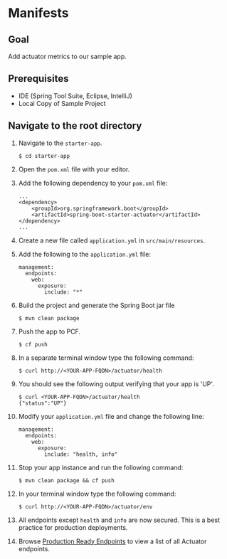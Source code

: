 # Manifests

## Goal
Add actuator metrics to our sample app.

## Prerequisites

+ IDE (Spring Tool Suite, Eclipse, IntelliJ)
+ Local Copy of Sample Project

## Navigate to the root directory

1. Navigate to the `starter-app`.

    `$ cd starter-app`

1. Open the `pom.xml` file with your editor.

1. Add the following dependency to your `pom.xml` file:

    ```
    ...
    <dependency>
        <groupId>org.springframework.boot</groupId>
        <artifactId>spring-boot-starter-actuator</artifactId>
    </dependency>
    ...
    ```

1. Create a new file called `application.yml` in `src/main/resources`.

1. Add the following to the `application.yml` file:

    ```
    management:
      endpoints:
        web:
          exposure:
            include: "*"
    ```

1. Build the project and generate the Spring Boot jar file

    `$ mvn clean package`

1. Push the app to PCF.

    `$ cf push`

1. In a separate terminal window type the following command:

    `$ curl http://<YOUR-APP-FQDN>/actuator/health`

1. You should see the following output verifying that your app is 'UP'.

    ```
    $ curl <YOUR-APP-FQDN>/actuator/health
    {"status":"UP"}
    ```

1. Modify your `application.yml` file and change the following line:

    ```
    management:
      endpoints:
        web:
          exposure:
            include: "health, info"
    ```

1. Stop your app instance and run the following command:
    
    `$ mvn clean package && cf push`

1. In your terminal window type the following command:
    
    `$ curl http://<YOUR-APP-FQDN>/actuator/env`

1. All endpoints except `health` and `info` are now secured.  This is a best practice for production deployments.

1. Browse [Production Ready Endpoints](https://docs.spring.io/spring-boot/docs/current/reference/html/production-ready-endpoints.html) to view a list of all Actuator endpoints.